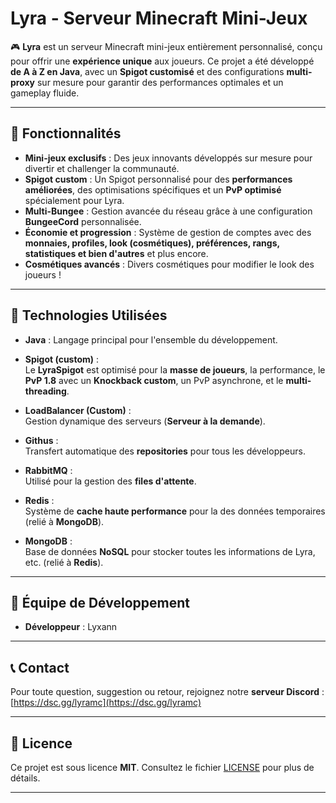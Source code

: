 # Lyra - Serveur Minecraft Mini-Jeux

🎮 **Lyra** est un serveur Minecraft mini-jeux entièrement personnalisé, conçu pour offrir une **expérience unique** aux joueurs. Ce projet a été développé **de A à Z en Java**, avec un **Spigot customisé** et des configurations **multi-proxy** sur mesure pour garantir des performances optimales et un gameplay fluide.

---

## 🚀 Fonctionnalités

- **Mini-jeux exclusifs** : Des jeux innovants développés sur mesure pour divertir et challenger la communauté.
- **Spigot custom** : Un Spigot personnalisé pour des **performances améliorées**, des optimisations spécifiques et un **PvP optimisé** spécialement pour Lyra.
- **Multi-Bungee** : Gestion avancée du réseau grâce à une configuration **BungeeCord** personnalisée.
- **Économie et progression** : Système de gestion de comptes avec des **monnaies, profiles, look (cosmétiques), préférences, rangs, statistiques et bien d'autres** et plus encore.
- **Cosmétiques avancés** : Divers cosmétiques pour modifier le look des joueurs !

---

## 🔧 Technologies Utilisées

- **Java** : Langage principal pour l'ensemble du développement.
  
- **Spigot (custom)** :  
  Le **LyraSpigot** est optimisé pour la **masse de joueurs**, la performance, le **PvP 1.8** avec un **Knockback custom**, un PvP asynchrone, et le **multi-threading**.

- **LoadBalancer (Custom)** :  
  Gestion dynamique des serveurs (**Serveur à la demande**).

- **Githus** :  
  Transfert automatique des **repositories** pour tous les développeurs.

- **RabbitMQ** :  
  Utilisé pour la gestion des **files d'attente**.

- **Redis** :  
  Système de **cache haute performance** pour la des données temporaires (relié à **MongoDB**).

- **MongoDB** :  
  Base de données **NoSQL** pour stocker toutes les informations de Lyra, etc. (relié à **Redis**).

---

## 🤝 Équipe de Développement

- **Développeur** : Lyxann

---

## 📞 Contact

Pour toute question, suggestion ou retour, rejoignez notre **serveur Discord** :  
[https://dsc.gg/lyramc](https://dsc.gg/lyramc)

---

## 📜 Licence

Ce projet est sous licence **MIT**. Consultez le fichier [LICENSE](LICENSE) pour plus de détails.

--- 

